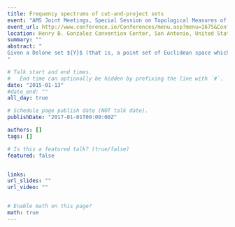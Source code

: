 ```yaml
---
title: Frequency spectrums of cut-and-project sets
event: "AMS Joint Meetings, Special Session on Topological Measures of Complexity: Inverse Limits, Entropy, and Structure of Attractors"
event_url: http://www.conference.ie/Conferences/menu.asp?menu=1675&Conference=393
location: Henry B. Gonzalez Convention Center, San Antonio, United States
summary: ""
abstract: "
Given a Delone set ${Y}$ (that is, a point set of Euclidean space which is relatively dense and uniformly discrete), one may consider its finite sub-patches as analogous to finite sub-words of some infinite word. Given a notion of size for such patches one could, for example, study the growth rate of the number of translation classes of patches of size ${r}$ as ${r \\to \\infty}$, which provides a notion of complexity for the point set. In another direction, supposing that ${Y}$ has uniform patch frequencies, one may consider the set of frequencies of patches of size ${r}$. We consider an important class of Delone sets, the so called cut-and-project sets. Such a setup is determined by a system of linear forms, along with a choice of “window”. In this talk we will discuss how, for certain windows, Diophantine properties of the linear forms forces the number of frequencies of patches of size ${r}$ to stay low, and in some cases even bounded, as ${r \\to \\infty}$.
"

# Talk start and end times.
#   End time can optionally be hidden by prefixing the line with `#`.
date: "2015-01-13"
#date_end: ""
all_day: true

# Schedule page publish date (NOT talk date).
publishDate: "2017-01-01T00:00:00Z"

authors: []
tags: []

# Is this a featured talk? (true/false)
featured: false


links:
url_slides: ""
url_video: ""


# Enable math on this page?
math: true
---
```


